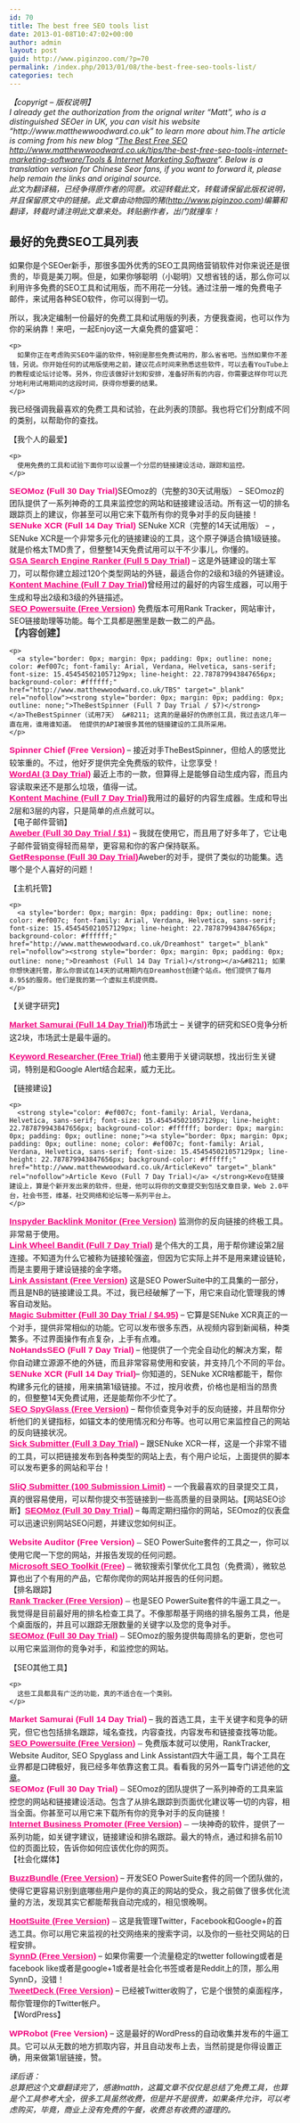 ```yaml
---
id: 70
title: The best free SEO tools list
date: 2013-01-08T10:47:02+00:00
author: admin
layout: post
guid: http://www.piginzoo.com/?p=70
permalink: /index.php/2013/01/08/the-best-free-seo-tools-list/
categories: tech
---
```

<div class="ennote" style="word-wrap: break-word; -webkit-nbsp-mode: space; -webkit-line-break: after-white-space;">
  <div>
    <em>【copyrigt &#8211; 版权说明】</em>
  </div>
  
  <div>
    <em>I already get the authorization from the orignal writer &#8220;Matt&#8221;, who is a distinguished SEOer in UK, you can visit his website &#8220;http://www.matthewwoodward.co.uk&#8221; to learn more about him.The article is coming from his new blog &#8220;<a title="Permanent Link to The Best Free SEO Tools &amp; Internet Marketing Software" href="http://www.matthewwoodward.co.uk/tips/the-best-free-seo-tools-internet-marketing-software/" rel="bookmark">The Best Free SEO http://www.matthewwoodward.co.uk/tips/the-best-free-seo-tools-internet-marketing-software/Tools & Internet Marketing Software</a>&#8220;. Below is a translation version for Chinese Seor fans, if you want to forward it, please help remain the links and original source.</em>
  </div>
  
  <div>
  </div>
  
  <div>
    <em>此文为翻译稿，已经争得原作者的同意。欢迎转载此文，转载请保留此版权说明，并且保留原文中的链接。此文章由动物园的猪(<a href="http://www.piginzoo.com/">http://www.piginzoo.com</a>)编纂和翻译，转载时请注明此文章来处。转贴删作者，出门就撞车！</em>
  </div>
  
  <div>
  </div>
  
  <h2>
    最好的免费SEO工具列表
  </h2>
  
  <div>
    如果你是个SEOer新手，那很多国外优秀的SEO工具网络营销软件对你来说还是很贵的，毕竟是美刀啊。但是，如果你够聪明（小聪明）又想省钱的话，那么你可以利用许多免费的SEO工具和试用版，而不用花一分钱。通过注册一堆的免费电子邮件，来试用各种SEO软件，你可以得到一切。
  </div>
  
  <div>
    <p>
      所以，我决定编制一份最好的免费工具和试用版的列表，方便我查阅，也可以作为你的采纳靠！来吧，一起Enjoy这一大桌免费的盛宴吧：
    </p>
    
    <p>
      如果你正在考虑购买SEO牛逼的软件，特别是那些免费试用的，那么省省吧。当然如果你不差钱，另说。你开始任何的试用版使用之前，建议花点时间来熟悉这些软件，可以去看YouTube上的教程或论坛讨论等。另外，你应该做好计划和安排，准备好所有的内容，你需要这样你可以充分地利用试用期间的这段时间，获得你想要的结果。
    </p>
  </div>
  
  <div>
    <p>
      我已经强调我最喜欢的免费工具和试验，在此列表的顶部。我也将它们分割成不同的类别，以帮助你的查找。
    </p>
  </div>
  
  <div>
    <p>
      【我个人的最爱】
    </p>
    
    <p>
      使用免费的工具和试验下面你可以设置一个分层的链接建设活动，跟踪和监控。
    </p>
  </div>
  
  <div>
    <a style="border: 0px; margin: 0px; padding: 0px; outline: none; color: #ef007c; text-decoration: initial; font-family: Arial, Verdana, Helvetica, sans-serif; font-size: 15.454545021057129px; line-height: 22.787879943847656px; background-color: #ffffff;" href="http://www.matthewwoodward.co.uk/SEOMoz" target="_blank" rel="nofollow"><strong style="border: 0px; margin: 0px; padding: 0px; outline: none;">SEOMoz (Full 30 Day Trial)</strong></a>SEOmoz的（完整的30天试用版） &#8211; SEOmoz的团队提供了一系列神奇的工具来监控您的网站和链接建设活动。所有这一切的排名跟踪页上的建议，你甚至可以用它来下载所有你的竞争对手的反向链接！
  </div>
  
  <div>
  </div>
  
  <div>
    <strong style="color: #ef007c; text-decoration: initial; font-family: Arial, Verdana, Helvetica, sans-serif; font-size: 15.454545021057129px; line-height: 22.787879943847656px; background-color: #ffffff; border: 0px; margin: 0px; padding: 0px; outline: none;"><a style="border: 0px; margin: 0px; padding: 0px; outline: none; color: #ef007c; text-decoration: initial; font-family: Arial, Verdana, Helvetica, sans-serif; font-size: 15.454545021057129px; line-height: 22.787879943847656px; background-color: #ffffff;" href="http://www.matthewwoodward.co.uk/SeNukeX" target="_blank" rel="nofollow">SENuke XCR (Full 14 Day Trial)</a> </strong>SENuke XCR（完整的14天试用版） &#8211; ，SENuke XCR是一个非常多元化的链接建设的工具，这个原子弹适合搞1级链接。就是价格太TMD贵了，但整整14天免费试用可以干不少事儿，你懂的。
  </div>
  
  <div>
  </div>
  
  <div>
    <a style="border: 0px; margin: 0px; padding: 0px; outline: none; color: #ef007c; font-family: Arial, Verdana, Helvetica, sans-serif; font-size: 15.454545021057129px; line-height: 22.787879943847656px; background-color: #ffffff;" href="http://www.matthewwoodward.co.uk/GSASearchEngineRanker" target="_blank" rel="nofollow"><strong style="border: 0px; margin: 0px; padding: 0px; outline: none;">GSA Search Engine Ranker (Full 5 Day Trial)</strong></a> &#8211; 这是外链建设的瑞士军刀，可以帮你建立超过120个类型网站的外链，最适合你的2级和3级的外链建设。
  </div>
  
  <div>
  </div>
  
  <div>
    <a style="border: 0px; margin: 0px; padding: 0px; outline: none; color: #ef007c; font-family: Arial, Verdana, Helvetica, sans-serif; font-size: 15.454545021057129px; line-height: 22.787879943847656px; background-color: #ffffff;" href="http://www.matthewwoodward.co.uk/KontentMachine" target="_blank" rel="nofollow"><strong style="border: 0px; margin: 0px; padding: 0px; outline: none;">Kontent Machine (Full 7 Day Trial)</strong></a>曾经用过的最好的内容生成器，可以用于生成和导出2级和3级的外链描述。
  </div>
  
  <div>
  </div>
  
  <div>
    <strong style="color: #ef007c; font-family: Arial, Verdana, Helvetica, sans-serif; font-size: 15.454545021057129px; line-height: 22.787879943847656px; background-color: #ffffff; border: 0px; margin: 0px; padding: 0px; outline: none;"><a style="border: 0px; margin: 0px; padding: 0px; outline: none; color: #ef007c; font-family: Arial, Verdana, Helvetica, sans-serif; font-size: 15.454545021057129px; line-height: 22.787879943847656px; background-color: #ffffff;" href="http://www.matthewwoodward.co.uk/SEOPowerSuite" target="_blank" rel="nofollow">SEO Powersuite (Free Version)</a> </strong>免费版本可用Rank Tracker，网站审计， SEO链接助理等功能。每个工具都是圈里是数一数二的产品。
  </div>
  
  <div>
  </div>
  
  <div>
    <h3 style="border: 0px; margin: 0px 0px 0.8em; padding: 0px; outline: none; color: #333333; font-size: 1.2em; font-family: Arial, Verdana, Helvetica, sans-serif;">
      【内容创建】
    </h3>
    
    <p>
      <a style="border: 0px; margin: 0px; padding: 0px; outline: none; color: #ef007c; font-family: Arial, Verdana, Helvetica, sans-serif; font-size: 15.454545021057129px; line-height: 22.787879943847656px; background-color: #ffffff;" href="http://www.matthewwoodward.co.uk/TBS" target="_blank" rel="nofollow"><strong style="border: 0px; margin: 0px; padding: 0px; outline: none;">TheBestSpinner (Full 7 Day Trial / $7)</strong></a>TheBestSpinner（试用7天） &#8211; 这真的是最好的伪原创工具，我过去这几年一直在用，谁用谁知道。 他提供的API被很多其他的链接建设的工具所采用。
    </p>
  </div>
  
  <div>
    <a style="border: 0px; margin: 0px; padding: 0px; outline: none; color: #ef007c; text-decoration: initial; font-family: Arial, Verdana, Helvetica, sans-serif; font-size: 15.454545021057129px; line-height: 22.787879943847656px; background-color: #ffffff;" href="http://www.matthewwoodward.co.uk/SpinnerChief" target="_blank" rel="nofollow"><strong style="border: 0px; margin: 0px; padding: 0px; outline: none;">Spinner Chief (Free Version)</strong></a> &#8211; 接近对手TheBestSpinner，但给人的感觉比较笨重的。不过，他好歹提供完全免费版的软件，让您享受！
  </div>
  
  <div>
  </div>
  
  <div>
    <a style="border: 0px; margin: 0px; padding: 0px; outline: none; color: #ef007c; font-family: Arial, Verdana, Helvetica, sans-serif; font-size: 15.454545021057129px; line-height: 22.787879943847656px; background-color: #ffffff;" href="http://www.matthewwoodward.co.uk/WordAiTrial" target="_blank" rel="nofollow"><strong style="border: 0px; margin: 0px; padding: 0px; outline: none;">WordAI (3 Day Trial)</strong></a> 最近上市的一款，但算得上是能够自动生成内容，而且内容读取来还不是那么垃圾，值得一试。
  </div>
  
  <div>
  </div>
  
  <div>
    <a style="border: 0px; margin: 0px; padding: 0px; outline: none; color: #ef007c; font-family: Arial, Verdana, Helvetica, sans-serif; font-size: 15.454545021057129px; line-height: 22.787879943847656px; background-color: #ffffff;" href="http://www.matthewwoodward.co.uk/KontentMachine" target="_blank" rel="nofollow"><strong style="border: 0px; margin: 0px; padding: 0px; outline: none;">Kontent Machine (Full 7 Day Trial)</strong></a>我用过的最好的内容生成器。生成和导出2层和3层的内容，只是简单的点点就可以。
  </div>
  
  <div>
  </div>
  
  <div>
    【电子邮件营销】
  </div>
  
  <div>
    <strong style="color: #ef007c; font-family: Arial, Verdana, Helvetica, sans-serif; font-size: 15.454545021057129px; line-height: 22.787879943847656px; background-color: #ffffff; border: 0px; margin: 0px; padding: 0px; outline: none;"><a style="border: 0px; margin: 0px; padding: 0px; outline: none; color: #ef007c; font-family: Arial, Verdana, Helvetica, sans-serif; font-size: 15.454545021057129px; line-height: 22.787879943847656px; background-color: #ffffff;" href="http://www.matthewwoodward.co.uk/Aweber" target="_blank" rel="nofollow">Aweber (Full 30 Day Trial / $1)</a> </strong> &#8211; 我就在使用它，而且用了好多年了，它让电子邮件营销变得轻而易举，更容易和你的客户保持联系。
  </div>
  
  <div>
  </div>
  
  <div>
    <a style="border: 0px; margin: 0px; padding: 0px; outline: none; color: #ef007c; font-family: Arial, Verdana, Helvetica, sans-serif; font-size: 15.454545021057129px; line-height: 22.787879943847656px; background-color: #ffffff;" href="http://www.matthewwoodward.co.uk/GetResponse" target="_blank" rel="nofollow"><strong style="border: 0px; margin: 0px; padding: 0px; outline: none;">GetResponse (Full 30 Day Trial)</strong></a>Aweber的对手，提供了类似的功能集。选哪个是个人喜好的问题！
  </div>
  
  <div>
    <p>
      【主机托管】
    </p>
    
    <p>
      <a style="border: 0px; margin: 0px; padding: 0px; outline: none; color: #ef007c; font-family: Arial, Verdana, Helvetica, sans-serif; font-size: 15.454545021057129px; line-height: 22.787879943847656px; background-color: #ffffff;" href="http://www.matthewwoodward.co.uk/Dreamhost" target="_blank" rel="nofollow"><strong style="border: 0px; margin: 0px; padding: 0px; outline: none;">Dreamhost (Full 14 Day Trial)</strong></a>&#8211; 如果你想快速托管，那么你尝试在14天的试用期内在Dreamhost创建个站点。他们提供了每月8.95$的服务。他们是我的第一个虚拟主机提供商。
    </p>
  </div>
  
  <div>
    【关键字研究】
  </div>
  
  <div>
    <p>
      <a style="border: 0px; margin: 0px; padding: 0px; outline: none; color: #ef007c; font-family: Arial, Verdana, Helvetica, sans-serif; font-size: 15.454545021057129px; line-height: 22.787879943847656px; background-color: #ffffff;" href="http://www.matthewwoodward.co.uk/MarketSamurai" target="_blank" rel="nofollow"><strong style="border: 0px; margin: 0px; padding: 0px; outline: none;">Market Samurai (Full 14 Day Trial)</strong></a>市场武士 &#8211; 关键字的研究和SEO竞争分析这2块，市场武士是最牛逼的。
    </p>
  </div>
  
  <div>
    <a style="border: 0px; margin: 0px; padding: 0px; outline: none; color: #ef007c; font-family: Arial, Verdana, Helvetica, sans-serif; font-size: 15.454545021057129px; line-height: 22.787879943847656px; background-color: #ffffff;" href="http://www.matthewwoodward.co.uk/KeywordResearcher" target="_blank" rel="nofollow"><strong style="border: 0px; margin: 0px; padding: 0px; outline: none;">Keyword Researcher (Free Trial)</strong></a> 他主要用于关键词联想，找出衍生关键词，特别是和Google Alert结合起来，威力无比。
  </div>
  
  <div>
    <p>
      【链接建设】
    </p>
    
    <p>
      <strong style="color: #ef007c; font-family: Arial, Verdana, Helvetica, sans-serif; font-size: 15.454545021057129px; line-height: 22.787879943847656px; background-color: #ffffff; border: 0px; margin: 0px; padding: 0px; outline: none;"><a style="border: 0px; margin: 0px; padding: 0px; outline: none; color: #ef007c; font-family: Arial, Verdana, Helvetica, sans-serif; font-size: 15.454545021057129px; line-height: 22.787879943847656px; background-color: #ffffff;" href="http://www.matthewwoodward.co.uk/ArticleKevo" target="_blank" rel="nofollow">Article Kevo (Full 7 Day Trial)</a> </strong>Kevo在链接建设上，算是个新开发出来的软件，但是，他可以将你的文章提交到包括文章目录，Web 2.0平台，社会书签，维基，社交网络和论坛等一系列平台上。
    </p>
  </div>
  
  <div>
    <a style="border: 0px; margin: 0px; padding: 0px; outline: none; color: #ef007c; font-family: Arial, Verdana, Helvetica, sans-serif; font-size: 15.454545021057129px; line-height: 22.787879943847656px; background-color: #ffffff;" href="http://www.matthewwoodward.co.uk/BLM" target="_blank" rel="nofollow"><strong style="border: 0px; margin: 0px; padding: 0px; outline: none;">Inspyder Backlink Monitor (Free Version)</strong></a> 监测你的反向链接的终极工具。非常易于使用。
  </div>
  
  <div>
  </div>
  
  <div>
    <a style="border: 0px; margin: 0px; padding: 0px; outline: none; color: #ef007c; font-family: Arial, Verdana, Helvetica, sans-serif; font-size: 15.454545021057129px; line-height: 22.787879943847656px; background-color: #ffffff;" href="http://www.matthewwoodward.co.uk/LWB" target="_blank" rel="nofollow"><strong style="border: 0px; margin: 0px; padding: 0px; outline: none;">Link Wheel Bandit (Full 7 Day Trial)</strong></a> 是个伟大的工具，用于帮你建设第2层连接。不知道为什么它被称为链接轮强盗，但因为它实际上并不是用来建设链轮，而是主要用于建设链接的金字塔。
  </div>
  
  <div>
  </div>
  
  <div>
    <strong style="color: #ef007c; font-family: Arial, Verdana, Helvetica, sans-serif; font-size: 15.454545021057129px; line-height: 22.787879943847656px; background-color: #ffffff; border: 0px; margin: 0px; padding: 0px; outline: none;"><a style="border: 0px; margin: 0px; padding: 0px; outline: none; color: #ef007c; font-family: Arial, Verdana, Helvetica, sans-serif; font-size: 15.454545021057129px; line-height: 22.787879943847656px; background-color: #ffffff;" href="http://www.matthewwoodward.co.uk/LinkAssistant" target="_blank" rel="nofollow">Link Assistant (Free Version)</a> </strong>这是SEO PowerSuite中的工具集的一部分，而且是NB的链接建设工具。不过，我已经破解了一下，用它来自动化管理我的博客自动发贴。
  </div>
  
  <div>
  </div>
  
  <div>
    <a style="border: 0px; margin: 0px; padding: 0px; outline: none; color: #ef007c; font-family: Arial, Verdana, Helvetica, sans-serif; font-size: 15.454545021057129px; line-height: 22.787879943847656px; background-color: #ffffff;" href="http://www.matthewwoodward.co.uk/MagicSubmitter" target="_blank" rel="nofollow"><strong style="border: 0px; margin: 0px; padding: 0px; outline: none;">Magic Submitter (Full 30 Day Trial / $4.95)</strong></a> &#8211; 它算是SENuke XCR真正的一个对手，提供非常相似的功能。它可以发布很多东西，从视频内容到新闻稿，种类繁多。不过界面操作有点复杂，上手有点难。
  </div>
  
  <div>
  </div>
  
  <div>
    <a style="border: 0px; margin: 0px; padding: 0px; outline: none; color: #ef007c; text-decoration: initial; font-family: Arial, Verdana, Helvetica, sans-serif; font-size: 15.454545021057129px; line-height: 22.787879943847656px; background-color: #ffffff;" href="http://www.matthewwoodward.co.uk/NoHandsSEO" target="_blank" rel="nofollow"><strong style="border: 0px; margin: 0px; padding: 0px; outline: none;">NoHandsSEO (Full 7 Day Trial)</strong></a> &#8211; 他提供了一个完全自动化的解决方案，帮你自动建立源源不绝的外链，而且非常容易使用和安装，并支持几个不同的平台。
  </div>
  
  <div>
  </div>
  
  <div>
    <a style="border: 0px; margin: 0px; padding: 0px; outline: none; color: #ef007c; text-decoration: initial; font-family: Arial, Verdana, Helvetica, sans-serif; font-size: 15.454545021057129px; line-height: 22.787879943847656px; background-color: #ffffff;" href="http://www.matthewwoodward.co.uk/SeNukeX" target="_blank" rel="nofollow"><strong style="border: 0px; margin: 0px; padding: 0px; outline: none;">SENuke XCR (Full 14 Day Trial)</strong></a>&#8211; 你知道的，SENuke XCR啥都能干，帮你构建多元化的链接，用来搞第1级链接。不过，按月收费，价格也是相当的昂贵的，但整整14天免费试用，还是能帮你不少忙了。
  </div>
  
  <div>
  </div>
  
  <div>
    <strong style="color: #ef007c; font-family: Arial, Verdana, Helvetica, sans-serif; font-size: 15.454545021057129px; line-height: 22.787879943847656px; background-color: #ffffff; border: 0px; margin: 0px; padding: 0px; outline: none;"><a style="border: 0px; margin: 0px; padding: 0px; outline: none; color: #ef007c; font-family: Arial, Verdana, Helvetica, sans-serif; font-size: 15.454545021057129px; line-height: 22.787879943847656px; background-color: #ffffff;" href="http://www.matthewwoodward.co.uk/SEOSpyGlass" target="_blank" rel="nofollow">SEO SpyGlass (Free Version)</a> </strong> &#8211; 帮你侦查竞争对手的反向链接，并且帮你分析他们的关键指标，如锚文本的使用情况和分布等。也可以用它来监控自己的网站的反向链接状况。
  </div>
  
  <div>
  </div>
  
  <div>
    <a style="border: 0px; margin: 0px; padding: 0px; outline: none; color: #ef007c; font-family: Arial, Verdana, Helvetica, sans-serif; font-size: 15.454545021057129px; line-height: 22.787879943847656px; background-color: #ffffff;" href="http://www.matthewwoodward.co.uk/SickSubmitter" target="_blank" rel="nofollow"><strong style="border: 0px; margin: 0px; padding: 0px; outline: none;">Sick Submitter (Full 3 Day Trial)</strong></a> &#8211; 跟SENuke XCR一样，这是一个非常不错的工具，可以把链接发布到各种类型的网站上去，有个用户论坛，上面提供的脚本可以发布更多的网站和平台！
  </div>
  
  <div>
    <p>
      <a style="border: 0px; margin: 0px; padding: 0px; outline: none; color: #ef007c; font-family: Arial, Verdana, Helvetica, sans-serif; font-size: 15.454545021057129px; line-height: 22.787879943847656px; background-color: #ffffff;" href="http://www.matthewwoodward.co.uk/SliQSubmitter" target="_blank" rel="nofollow"><strong style="border: 0px; margin: 0px; padding: 0px; outline: none;">SliQ Submitter (100 Submission Limit)</strong></a> &#8211; 一个我最喜欢的目录提交工具，真的很容易使用，可以帮你提交书签链接到一些高质量的目录网站。【网站SEO诊断】<a style="border: 0px; margin: 0px; padding: 0px; outline: none; color: #ef007c; font-family: Arial, Verdana, Helvetica, sans-serif; font-size: 15.454545021057129px; line-height: 22.787879943847656px; background-color: #ffffff;" href="http://www.matthewwoodward.co.uk/SEOMoz" target="_blank" rel="nofollow"><strong style="border: 0px; margin: 0px; padding: 0px; outline: none;">SEOMoz (Full 30 Day Trial)</strong></a> &#8211; 每周定期扫描你的网站，SEOmoz的仪表盘可以迅速识别网站SEO问题，并建议您如何纠正。
    </p>
  </div>
  
  <div>
    <a style="border: 0px; margin: 0px; padding: 0px; outline: none; color: #ef007c; text-decoration: initial; font-family: Arial, Verdana, Helvetica, sans-serif; font-size: 15.454545021057129px; line-height: 22.787879943847656px; background-color: #ffffff;" href="http://www.matthewwoodward.co.uk/WebsiteAuditor" target="_blank" rel="nofollow"><strong style="border: 0px; margin: 0px; padding: 0px; outline: none;">Website Auditor (Free Version)</strong></a><span style="color: #404040; font-family: Arial, Verdana, Helvetica, sans-serif; font-size: 15.454545021057129px; line-height: 22.787879943847656px; background-color: #ffffff;"> &#8211; </span> SEO PowerSuite套件的工具之一，你可以使用它爬一下您的网站，并报告发现的任何问题。
  </div>
  
  <div>
  </div>
  
  <div>
    <a style="border: 0px; margin: 0px; padding: 0px; outline: none; color: #ef007c; font-family: Arial, Verdana, Helvetica, sans-serif; font-size: 15.454545021057129px; line-height: 22.787879943847656px; background-color: #ffffff;" href="http://www.microsoft.com/web/seo/" target="_blank" rel="nofollow"><strong style="border: 0px; margin: 0px; padding: 0px; outline: none;">Microsoft SEO Toolkit (Free)</strong></a><span style="color: #404040; font-family: Arial, Verdana, Helvetica, sans-serif; font-size: 15.454545021057129px; line-height: 22.787879943847656px; background-color: #ffffff;"> &#8211; </span>微软搜索引擎优化工具包（免费滴），微软总算也出了个有用的产品，它帮你爬你的网站并报告的任何问题。
  </div>
  
  <div>
  </div>
  
  <div>
    【排名跟踪】
  </div>
  
  <div>
  </div>
  
  <div>
    <a style="border: 0px; margin: 0px; padding: 0px; outline: none; color: #ef007c; font-family: Arial, Verdana, Helvetica, sans-serif; font-size: 15.454545021057129px; line-height: 22.787879943847656px; background-color: #ffffff;" href="http://www.matthewwoodward.co.uk/RankTracker" target="_blank" rel="nofollow"><strong style="border: 0px; margin: 0px; padding: 0px; outline: none;">Rank Tracker (Free Version)</strong></a><span style="color: #404040; font-family: Arial, Verdana, Helvetica, sans-serif; font-size: 15.454545021057129px; line-height: 22.787879943847656px; background-color: #ffffff;"> &#8211;</span> 也是SEO PowerSuite套件的牛逼工具之一。我觉得是目前最好用的排名检查工具了。不像那帮基于网络的排名服务工具，他是个桌面版的，并且可以跟踪无限数量的关键字以及您的竞争对手。
  </div>
  
  <div>
  </div>
  
  <div>
    <a style="border: 0px; margin: 0px; padding: 0px; outline: none; color: #ef007c; font-family: Arial, Verdana, Helvetica, sans-serif; font-size: 15.454545021057129px; line-height: 22.787879943847656px; background-color: #ffffff;" href="http://www.matthewwoodward.co.uk/SEOMoz" target="_blank" rel="nofollow"><strong style="border: 0px; margin: 0px; padding: 0px; outline: none;">SEOMoz (Full 30 Day Trial)</strong></a><span style="color: #404040; font-family: Arial, Verdana, Helvetica, sans-serif; font-size: 15.454545021057129px; line-height: 22.787879943847656px; background-color: #ffffff;"> &#8211; </span>SEOmoz的服务提供每周排名的更新，您也可以用它来监测你的竞争对手，和监控您的网站。
  </div>
  
  <div>
  </div>
  
  <div>
    <p>
      【SEO其他工具】
    </p>
    
    <p>
      这些工具都具有广泛的功能，真的不适合在一个类别。
    </p>
  </div>
  
  <div>
    <a style="border: 0px; margin: 0px; padding: 0px; outline: none; color: #ef007c; text-decoration: initial; font-family: Arial, Verdana, Helvetica, sans-serif; font-size: 15.454545021057129px; line-height: 22.787879943847656px; background-color: #ffffff;" href="http://www.matthewwoodward.co.uk/MarketSamurai" target="_blank" rel="nofollow"><strong style="border: 0px; margin: 0px; padding: 0px; outline: none;">Market Samurai (Full 14 Day Trial)</strong></a> &#8211; 我的首选工具，主干关键字和竞争的研究，但它也包括排名跟踪，域名查找，内容查找，内容发布和链接查找等功能。
  </div>
  
  <div>
  </div>
  
  <div>
    <a style="border: 0px; margin: 0px; padding: 0px; outline: none; color: #ef007c; font-family: Arial, Verdana, Helvetica, sans-serif; font-size: 15.454545021057129px; line-height: 22.787879943847656px; background-color: #ffffff;" href="http://www.matthewwoodward.co.uk/SEOPowerSuite" target="_blank" rel="nofollow"><strong style="border: 0px; margin: 0px; padding: 0px; outline: none;">SEO Powersuite (Free Version)</strong></a><span style="color: #404040; font-family: Arial, Verdana, Helvetica, sans-serif; font-size: 15.454545021057129px; line-height: 22.787879943847656px; background-color: #ffffff;"> &#8211; </span>免费版本就可以使用，RankTracker, Website Auditor, SEO Spyglass and Link Assistant四大牛逼工具，每个工具在业界都是口碑极好，我已经多年依靠这套工具。看看我的另外一篇专门讲述他的<a href="http://www.matthewwoodward.co.uk/reviews/seo-powersuite-review-essential-seo-tools/" rel="nofollow">文章</a>。
  </div>
  
  <div>
  </div>
  
  <div>
    <a style="border: 0px; margin: 0px; padding: 0px; outline: none; color: #ef007c; text-decoration: initial; font-family: Arial, Verdana, Helvetica, sans-serif; font-size: 15.454545021057129px; line-height: 22.787879943847656px; background-color: #ffffff;" href="http://www.matthewwoodward.co.uk/SEOMoz" target="_blank" rel="nofollow"><strong style="border: 0px; margin: 0px; padding: 0px; outline: none;">SEOMoz (Full 30 Day Trial)</strong></a><span style="color: #404040; font-family: Arial, Verdana, Helvetica, sans-serif; font-size: 15.454545021057129px; line-height: 22.787879943847656px; background-color: #ffffff;"> &#8211; </span>SEOmoz的团队提供了一系列神奇的工具来监控您的网站和链接建设活动。包含了从排名跟踪到页面优化建议等一切的内容，相当全面。你甚至可以用它来下载所有你的竞争对手的反向链接！
  </div>
  
  <div>
    <a style="border: 0px; margin: 0px; padding: 0px; outline: none; color: #ef007c; font-family: Arial, Verdana, Helvetica, sans-serif; font-size: 15.454545021057129px; line-height: 22.787879943847656px; background-color: #ffffff;" href="http://www.matthewwoodward.co.uk/IBP" target="_blank" rel="nofollow"><strong style="border: 0px; margin: 0px; padding: 0px; outline: none;">Internet Business Promoter (Free Version)</strong></a><span style="color: #404040; font-family: Arial, Verdana, Helvetica, sans-serif; font-size: 15.454545021057129px; line-height: 22.787879943847656px; background-color: #ffffff;"> &#8211; </span>一块神奇的软件，提供了一系列功能，如关键字建议，链接建设和排名跟踪。最大的特点，通过和排名前10位的页面比较，告诉你如何应该优化你的网页。
  </div>
  
  <div>
  </div>
  
  <div>
    【社会化媒体】
  </div>
  
  <div>
    <p>
      <a style="border: 0px; margin: 0px; padding: 0px; outline: none; color: #ef007c; font-family: Arial, Verdana, Helvetica, sans-serif; font-size: 15.454545021057129px; line-height: 22.787879943847656px; background-color: #ffffff;" href="http://www.matthewwoodward.co.uk/BuzzBundle" target="_blank" rel="nofollow"><strong style="border: 0px; margin: 0px; padding: 0px; outline: none;">BuzzBundle (Free Version)</strong></a> &#8211; 开发SEO PowerSuite套件的同一个团队做的，使得它更容易识别到底哪些用户是你的真正的网站的受众，我之前做了很多优化流量的方法，发现其实它都能帮我自动完成的，相见恨晚啊。
    </p>
  </div>
  
  <div>
    <a style="border: 0px; margin: 0px; padding: 0px; outline: none; color: #ef007c; font-family: Arial, Verdana, Helvetica, sans-serif; font-size: 15.454545021057129px; line-height: 22.787879943847656px; background-color: #ffffff;" href="http://hootsuite.com/" target="_blank" rel="nofollow"><strong style="border: 0px; margin: 0px; padding: 0px; outline: none;">HootSuite (Free Version)</strong></a><span style="color: #404040; font-family: Arial, Verdana, Helvetica, sans-serif; font-size: 15.454545021057129px; line-height: 22.787879943847656px; background-color: #ffffff;"> &#8211; </span>这是我管理Twitter，Facebook和Google+的首选工具。你可以用它来监视的社交网络来的搜索字词，以及你的一些社交网站的日程安排。
  </div>
  
  <div>
  </div>
  
  <div>
    <a style="border: 0px; margin: 0px; padding: 0px; outline: none; color: #ef007c; font-family: Arial, Verdana, Helvetica, sans-serif; font-size: 15.454545021057129px; line-height: 22.787879943847656px; background-color: #ffffff;" href="http://www.matthewwoodward.co.uk/Synnd" target="_blank" rel="nofollow"><strong style="border: 0px; margin: 0px; padding: 0px; outline: none;">SynnD (Free Version)</strong></a> &#8211; 如果你需要一个流量稳定的twetter following或者是facebook like或者是google+1或者是社会化书签或者是Reddit上的顶，那么用SynnD，没错！
  </div>
  
  <div>
  </div>
  
  <div>
    <a style="border: 0px; margin: 0px; padding: 0px; outline: none; color: #ef007c; font-family: Arial, Verdana, Helvetica, sans-serif; font-size: 15.454545021057129px; line-height: 22.787879943847656px; background-color: #ffffff;" href="http://www.tweetdeck.com/" target="_blank" rel="nofollow"><strong style="border: 0px; margin: 0px; padding: 0px; outline: none;">TweetDeck (Free Version)</strong></a> &#8211; 已经被Twitter收购了，它是个很赞的桌面程序，帮你管理你的Twitter帐户。
  </div>
  
  <div>
  </div>
  
  <div>
    【WordPress】
  </div>
  
  <div>
    <p>
      <strong style="color: #ef007c; text-decoration: initial; font-family: Arial, Verdana, Helvetica, sans-serif; font-size: 15.454545021057129px; line-height: 22.787879943847656px; background-color: #ffffff; border: 0px; margin: 0px; padding: 0px; outline: none;"><a style="border: 0px; margin: 0px; padding: 0px; outline: none; color: #ef007c; text-decoration: initial; font-family: Arial, Verdana, Helvetica, sans-serif; font-size: 15.454545021057129px; line-height: 22.787879943847656px; background-color: #ffffff;" href="http://www.matthewwoodward.co.uk/WPRobot" target="_blank" rel="nofollow">WPRobot (Free Version)</a> </strong> &#8211; 这是最好的WordPress的自动收集并发布的牛逼工具。它可以从无数的地方抓取内容，并且自动发布上去，当然前提是你得设置正确，用来做第1层链接，赞。
    </p>
  </div>
  
  <div>
    <em>译后语：</em>
  </div>
  
  <div>
  </div>
  
  <div>
    <em>总算把这个文章翻译完了，感谢matth，这篇文章不仅仅是总结了免费工具，也算是个工具参考大全，很多工具虽然收费，但是并不是很贵，如果条件允许，可以考虑购买，毕竟，商业上没有免费的午餐，收费总有收费的道理的。</em>
  </div>
</div>